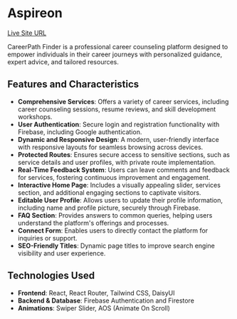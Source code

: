 # Aspireon

[Live Site URL](https://aspireon-assignment.web.app/)

CareerPath Finder is a professional career counseling platform designed to empower individuals in their career journeys with personalized guidance, expert advice, and tailored resources.

## Features and Characteristics

- **Comprehensive Services**: Offers a variety of career services, including career counseling sessions, resume reviews, and skill development workshops.
- **User Authentication**: Secure login and registration functionality with Firebase, including Google authentication.
- **Dynamic and Responsive Design**: A modern, user-friendly interface with responsive layouts for seamless browsing across devices.
- **Protected Routes**: Ensures secure access to sensitive sections, such as service details and user profiles, with private route implementation.
- **Real-Time Feedback System**: Users can leave comments and feedback for services, fostering continuous improvement and engagement.
- **Interactive Home Page**: Includes a visually appealing slider, services section, and additional engaging sections to captivate visitors.
- **Editable User Profile**: Allows users to update their profile information, including name and profile picture, securely through Firebase.
- **FAQ Section**: Provides answers to common queries, helping users understand the platform's offerings and processes.
- **Connect Form**: Enables users to directly contact the platform for inquiries or support.
- **SEO-Friendly Titles**: Dynamic page titles to improve search engine visibility and user experience.

## Technologies Used

- **Frontend**: React, React Router, Tailwind CSS, DaisyUI
- **Backend & Database**: Firebase Authentication and Firestore
- **Animations**: Swiper Slider, AOS (Animate On Scroll)
